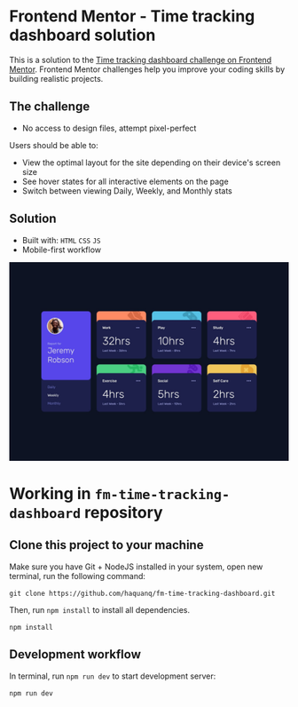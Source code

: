 # Frontend Mentor - Time tracking dashboard solution

This is a solution to the [Time tracking dashboard challenge on Frontend Mentor](https://www.frontendmentor.io/challenges/time-tracking-dashboard-UIQ7167Jw). Frontend Mentor challenges help you improve your coding skills by building realistic projects.

## The challenge

- No access to design files, attempt pixel-perfect

Users should be able to:

- View the optimal layout for the site depending on their device's screen size
- See hover states for all interactive elements on the page
- Switch between viewing Daily, Weekly, and Monthly stats

## Solution

- Built with: `HTML` `CSS` `JS`
- Mobile-first workflow

![](./.docs/design/desktop-design.jpg)

# Working in `fm-time-tracking-dashboard` repository

## Clone this project to your machine

Make sure you have Git + NodeJS installed in your system, open new terminal, run the following command:

```
git clone https://github.com/haquanq/fm-time-tracking-dashboard.git
```

Then, run `npm install` to install all dependencies.

```
npm install
```

## Development workflow

In terminal, run `npm run dev` to start development server:

```
npm run dev
```
